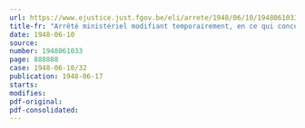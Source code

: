 ```yaml
---
url: https://www.ejustice.just.fgov.be/eli/arrete/1948/06/10/1948061033/justel
title-fr: "Arrêté ministériel modifiant temporairement, en ce qui concerne la vente et la distribution des charbons classés calibres de 50 à 80 millimètres, les dispositions de l'arrêté ministériel du 15 mars 1948, portant réglementation de la distribution des combustibles"
date: 1948-06-10
source:
number: 1948061033
page: 888888
case: 1948-06-10/32
publication: 1948-06-17
starts:
modifies:
pdf-original:
pdf-consolidated:
---
```


